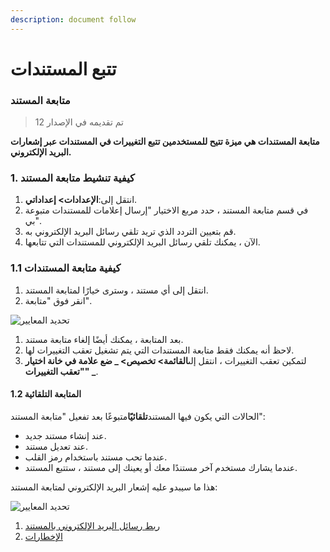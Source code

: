 ```yaml
---
description: document follow
---
```


# تتبع المستندات

### متابعة المستند

> تم تقديمه في الإصدار 12

**متابعة المستندات هي ميزة تتيح للمستخدمين تتبع التغييرات في المستندات عبر إشعارات البريد الإلكتروني.**

### 1. كيفية تنشيط متابعة المستند

1. انتقل إلى:**الإعدادات> إعداداتي**.
2. في قسم متابعة المستند ، حدد مربع الاختيار "إرسال إعلامات للمستندات متبوعة بي".
3. قم بتعيين التردد الذي تريد تلقي رسائل البريد الإلكتروني به.
4. الآن ، يمكنك تلقي رسائل البريد الإلكتروني للمستندات التي تتابعها.

### 1.1 كيفية متابعة المستندات

1. انتقل إلى أي مستند ، وسترى خيارًا لمتابعة المستند.
2. انقر فوق "متابعة".

![تحديد المعايير](https://docs.erpnext.com/files/document-follow-how-to-follow.png)

1. بعد المتابعة ، يمكنك أيضًا إلغاء متابعة مستند.
2. لاحظ أنه يمكنك فقط متابعة المستندات التي يتم تشغيل تعقب التغييرات لها.
3. لتمكين تعقب التغييرات ، انتقل إلى**القائمة> تخصيص> \_ ضع علامة في خانة اختيار "تعقب التغييرات" \_**.

#### 1.2 المتابعة التلقائية

الحالات التي يكون فيها المستند**تلقائيًا**متبوعًا بعد تفعيل "متابعة المستند":

* عند إنشاء مستند جديد.
* عند تعديل مستند.
* عندما تحب مستند باستخدام رمز القلب.
* عندما يشارك مستخدم آخر مستندًا معك أو يعينك إلى مستند ، ستتبع المستند.

هذا ما سيبدو عليه إشعار البريد الإلكتروني لمتابعة المستند:

![تحديد المعايير](https://docs.erpnext.com/files/document-follow-email.png)

1. [ربط رسائل البريد الإلكتروني بالمستند](https://docs.erpnext.com/docs/v13/user/manual/en/setting-up/email/linking-emails-to-document)
2. [الإخطارات](https://docs.erpnext.com/docs/v13/user/manual/en/setting-up/notifications)
